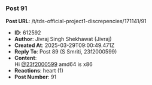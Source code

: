 ### Post 91
**Post URL**: /t/tds-official-project1-discrepencies/171141/91
- **ID**: 612592
- **Author**: Jivraj Singh Shekhawat (Jivraj)
- **Created At**: 2025-03-29T09:00:49.471Z
- **Reply To**: Post 89 (S Smriti, 23f2000599)
- **Content**:  
  Hi <a class="mention" href="/u/23f2000599">@23f2000599</a>
amd64 is x86
- **Reactions**: heart (1)
- **Post Number**: 91

